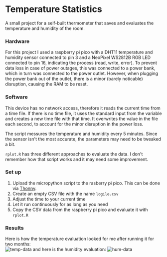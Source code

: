 Temperature Statistics
===

A small project for a self-built thermometer that saves and evaluates the temperature and humidity of the room.

### Hardware
For this project I used a raspberry pi pico with a DHT11 temperature and humidity sensor connected to pin 3 and a NeoPixel WS2812B RGB LED connected to pin 16, indicating the process (read, write, error). To prevent data loss in case of power outages, this was connected to a power bank, which in turn was connected to the power outlet. However, when plugging the power bank out of the outlet, there is a minor (barely noticable) disruption, causing the RAM to be reset. 

### Software
This device has no network access, therefore it reads the current time from a time file. If there is no time file, it uses the standard input from the variable and creates a new time file with that time. It overwrites the value in the file each second, to account for the minor disruption in the power loss.  

The script messures the temperature and humidity every 5 minutes. Since the sensor isn't the most accurate, the parameters may need to be tweaked a bit.

```rplot.R``` has three different approaches to evaluate the data. I don't remember how that script works and it may need some improvement.

### Set up
1. Upload the micropython script to the rasberry pi pico. This can be done via [Thonny](https://thonny.org/).
2. Create an empty CSV file with the name ```logile.csv```
3. Adjust the time to your current time
4. Let it run continuously for as long as you need
5. Copy the CSV data from the raspberry pi pico and evaluate it with ```rplot.R```

### Results
Here is how the temperature evaluation looked for me after running it for two months:   
![temp-data](https://github.com/user-attachments/assets/513a5d7c-f369-4a73-8bce-207752e304c1)
and here is the humidity evaluation:
![hum-data](https://github.com/user-attachments/assets/bdda4f01-d85b-4bed-bc67-5e9099b38cc6)
